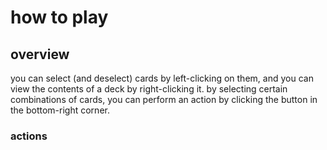 # how to play
## overview
you can select (and deselect) cards by left-clicking on them, and you can view the contents of a deck by right-clicking it. by selecting certain combinations of cards, you can perform an action by clicking the button in the bottom-right corner.
### actions
